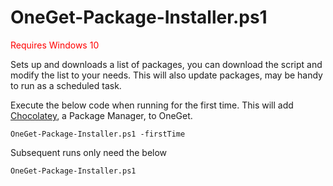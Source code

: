# OneGet-Package-Installer.ps1 

<p style="color:red"> Requires Windows 10</p>
Sets up and downloads a list of packages, you can download the script and modify the list to your needs. This will also update packages, may be handy to run as a scheduled task.

Execute the below code when running for the first time. This will add [Chocolatey](https://chocolatey.org/ "Chocolatey"), a Package Manager, to OneGet.

```
OneGet-Package-Installer.ps1 -firstTime
```

Subsequent runs only need the below

```
OneGet-Package-Installer.ps1
```
